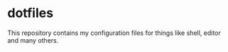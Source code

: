 # dotfiles

This repository contains my configuration files for things like 
shell, editor and many others.

